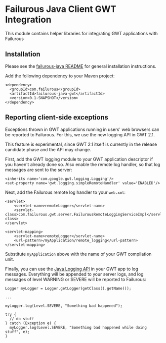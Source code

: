 # Failurous Java Client GWT Integration

This module contains helper libraries for integrating GWT applications with Failurous

## Installation

Please see the [failurous-java README](http://github.com/teropa/failurous-java#readme) for general installation instructions.

Add the following dependency to your Maven project:

    <dependency>
      <groupId>com.failurous</groupId>
      <artifactId>failurous-java-gwt</artifactId>
      <version>0.1-SNAPSHOT</version>
    </dependency>

## Reporting client-side exceptions

Exceptions thrown in GWT applications running in users' web browsers can be reported to
Failurous. For this, we use the new logging API in GWT 2.1.

This feature is experimental, since GWT 2.1 itself is currently in the release candidate phase
and the API may change.

First, add the GWT logging module to your GWT application descriptor if you haven't already done so.
Also enable the remote log handler, so that log messages are sent to the server:

    <inherits name='com.google.gwt.logging.Logging'/>
    <set-property name='gwt.logging.simpleRemoteHandler' value='ENABLED'/>
    
Next, add the Failurous remote log handler to your `web.xml`:

	<servlet>
		<servlet-name>remoteLogger</servlet-name>
		<servlet-class>com.failurous.gwt.server.FailurousRemoteLoggingServiceImpl</servlet-class>
	</servlet>

	<servlet-mapping>
		<servlet-name>remoteLogger</servlet-name>
		<url-pattern>/myApplication/remote_logging</url-pattern>
	</servlet-mapping>	

Substitute `myApplication` above with the name of your GWT compilation unit.

Finally, you can use the [Java Logging API](http://download.oracle.com/javase/6/docs/api/java/util/logging/package-summary.html)
in your GWT app to log messages. Everything will be appended to your server logs, and log messages
of level WARNING or SEVERE will be reported to Failurous:

    Logger myLogger = Logger.getLogger(getClass().getName());
    
    ...
    
    myLogger.log(Level.SEVERE, "Something bad happened");
    
    try {
      // do stuff
    } catch (Exception e) {
      myLogger.log(Level.SEVERE, "Something bad happened while doing stuff", e);
    }
    
